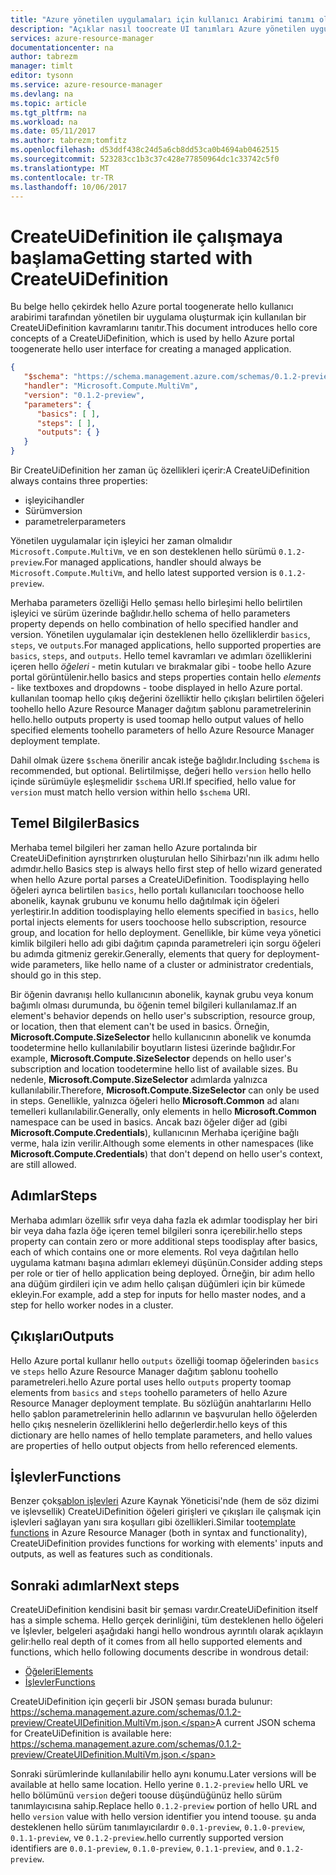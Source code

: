 ```yaml
---
title: "Azure yönetilen uygulamaları için kullanıcı Arabirimi tanımı oluşturma aaaUnderstand | Microsoft Docs"
description: "Açıklar nasıl toocreate UI tanımları Azure yönetilen uygulamalar"
services: azure-resource-manager
documentationcenter: na
author: tabrezm
manager: timlt
editor: tysonn
ms.service: azure-resource-manager
ms.devlang: na
ms.topic: article
ms.tgt_pltfrm: na
ms.workload: na
ms.date: 05/11/2017
ms.author: tabrezm;tomfitz
ms.openlocfilehash: d53ddf438c24d5a6cb8dd53ca0b4694ab0462515
ms.sourcegitcommit: 523283cc1b3c37c428e77850964dc1c33742c5f0
ms.translationtype: MT
ms.contentlocale: tr-TR
ms.lasthandoff: 10/06/2017
---
```

# <a name="getting-started-with-createuidefinition"></a><span data-ttu-id="59f6a-103">CreateUiDefinition ile çalışmaya başlama</span><span class="sxs-lookup"><span data-stu-id="59f6a-103">Getting started with CreateUiDefinition</span></span>
<span data-ttu-id="59f6a-104">Bu belge hello çekirdek hello Azure portal toogenerate hello kullanıcı arabirimi tarafından yönetilen bir uygulama oluşturmak için kullanılan bir CreateUiDefinition kavramlarını tanıtır.</span><span class="sxs-lookup"><span data-stu-id="59f6a-104">This document introduces hello core concepts of a CreateUiDefinition, which is used by hello Azure portal toogenerate hello user interface for creating a managed application.</span></span>

```json
{
   "$schema": "https://schema.management.azure.com/schemas/0.1.2-preview/CreateUIDefinition.MultiVm.json",
   "handler": "Microsoft.Compute.MultiVm",
   "version": "0.1.2-preview",
   "parameters": {
      "basics": [ ],
      "steps": [ ],
      "outputs": { }
   }
}
```

<span data-ttu-id="59f6a-105">Bir CreateUiDefinition her zaman üç özellikleri içerir:</span><span class="sxs-lookup"><span data-stu-id="59f6a-105">A CreateUiDefinition always contains three properties:</span></span> 

* <span data-ttu-id="59f6a-106">işleyici</span><span class="sxs-lookup"><span data-stu-id="59f6a-106">handler</span></span>
* <span data-ttu-id="59f6a-107">Sürüm</span><span class="sxs-lookup"><span data-stu-id="59f6a-107">version</span></span>
* <span data-ttu-id="59f6a-108">parametreler</span><span class="sxs-lookup"><span data-stu-id="59f6a-108">parameters</span></span>

<span data-ttu-id="59f6a-109">Yönetilen uygulamalar için işleyici her zaman olmalıdır `Microsoft.Compute.MultiVm`, ve en son desteklenen hello sürümü `0.1.2-preview`.</span><span class="sxs-lookup"><span data-stu-id="59f6a-109">For managed applications, handler should always be `Microsoft.Compute.MultiVm`, and hello latest supported version is `0.1.2-preview`.</span></span>

<span data-ttu-id="59f6a-110">Merhaba parameters özelliği Hello şeması hello birleşimi hello belirtilen işleyici ve sürüm üzerinde bağlıdır.</span><span class="sxs-lookup"><span data-stu-id="59f6a-110">hello schema of hello parameters property depends on hello combination of hello specified handler and version.</span></span> <span data-ttu-id="59f6a-111">Yönetilen uygulamalar için desteklenen hello özelliklerdir `basics`, `steps`, ve `outputs`.</span><span class="sxs-lookup"><span data-stu-id="59f6a-111">For managed applications, hello supported properties are `basics`, `steps`, and `outputs`.</span></span> <span data-ttu-id="59f6a-112">Hello temel kavramları ve adımları özelliklerini içeren hello _öğeleri_ - metin kutuları ve bırakmalar gibi - toobe hello Azure portal görüntülenir.</span><span class="sxs-lookup"><span data-stu-id="59f6a-112">hello basics and steps properties contain hello _elements_ - like textboxes and dropdowns - toobe displayed in hello Azure portal.</span></span> <span data-ttu-id="59f6a-113">kullanılan toomap hello çıkış değerini özelliktir hello çıkışları belirtilen öğeleri toohello hello Azure Resource Manager dağıtım şablonu parametrelerinin hello.</span><span class="sxs-lookup"><span data-stu-id="59f6a-113">hello outputs property is used toomap hello output values of hello specified elements toohello parameters of hello Azure Resource Manager deployment template.</span></span>

<span data-ttu-id="59f6a-114">Dahil olmak üzere `$schema` önerilir ancak isteğe bağlıdır.</span><span class="sxs-lookup"><span data-stu-id="59f6a-114">Including `$schema` is recommended, but optional.</span></span> <span data-ttu-id="59f6a-115">Belirtilmişse, değeri hello `version` hello hello içinde sürümüyle eşleşmelidir `$schema` URI.</span><span class="sxs-lookup"><span data-stu-id="59f6a-115">If specified, hello value for `version` must match hello version within hello `$schema` URI.</span></span>

## <a name="basics"></a><span data-ttu-id="59f6a-116">Temel Bilgiler</span><span class="sxs-lookup"><span data-stu-id="59f6a-116">Basics</span></span>
<span data-ttu-id="59f6a-117">Merhaba temel bilgileri her zaman hello Azure portalında bir CreateUiDefinition ayrıştırırken oluşturulan hello Sihirbazı'nın ilk adımı hello adımdır.</span><span class="sxs-lookup"><span data-stu-id="59f6a-117">hello Basics step is always hello first step of hello wizard generated when hello Azure portal parses a CreateUiDefinition.</span></span> <span data-ttu-id="59f6a-118">Toodisplaying hello öğeleri ayrıca belirtilen `basics`, hello portalı kullanıcıları toochoose hello abonelik, kaynak grubunu ve konumu hello dağıtılmak için öğeleri yerleştirir.</span><span class="sxs-lookup"><span data-stu-id="59f6a-118">In addition toodisplaying hello elements specified in `basics`, hello portal injects elements for users toochoose hello subscription, resource group, and location for hello deployment.</span></span> <span data-ttu-id="59f6a-119">Genellikle, bir küme veya yönetici kimlik bilgileri hello adı gibi dağıtım çapında parametreleri için sorgu öğeleri bu adımda gitmeniz gerekir.</span><span class="sxs-lookup"><span data-stu-id="59f6a-119">Generally, elements that query for deployment-wide parameters, like hello name of a cluster or administrator credentials, should go in this step.</span></span>

<span data-ttu-id="59f6a-120">Bir öğenin davranışı hello kullanıcının abonelik, kaynak grubu veya konum bağımlı olması durumunda, bu öğenin temel bilgileri kullanılamaz.</span><span class="sxs-lookup"><span data-stu-id="59f6a-120">If an element's behavior depends on hello user's subscription, resource group, or location, then that element can't be used in basics.</span></span> <span data-ttu-id="59f6a-121">Örneğin, **Microsoft.Compute.SizeSelector** hello kullanıcının abonelik ve konumda toodetermine hello kullanılabilir boyutların listesi üzerinde bağlıdır.</span><span class="sxs-lookup"><span data-stu-id="59f6a-121">For example, **Microsoft.Compute.SizeSelector** depends on hello user's subscription and location toodetermine hello list of available sizes.</span></span> <span data-ttu-id="59f6a-122">Bu nedenle, **Microsoft.Compute.SizeSelector** adımlarda yalnızca kullanılabilir.</span><span class="sxs-lookup"><span data-stu-id="59f6a-122">Therefore, **Microsoft.Compute.SizeSelector** can only be used in steps.</span></span> <span data-ttu-id="59f6a-123">Genellikle, yalnızca öğeleri hello **Microsoft.Common** ad alanı temelleri kullanılabilir.</span><span class="sxs-lookup"><span data-stu-id="59f6a-123">Generally, only elements in hello **Microsoft.Common** namespace can be used in basics.</span></span> <span data-ttu-id="59f6a-124">Ancak bazı öğeler diğer ad (gibi **Microsoft.Compute.Credentials**), kullanıcının Merhaba içeriğine bağlı verme, hala izin verilir.</span><span class="sxs-lookup"><span data-stu-id="59f6a-124">Although some elements in other namespaces (like **Microsoft.Compute.Credentials**) that don't depend on hello user's context, are still allowed.</span></span>

## <a name="steps"></a><span data-ttu-id="59f6a-125">Adımlar</span><span class="sxs-lookup"><span data-stu-id="59f6a-125">Steps</span></span>
<span data-ttu-id="59f6a-126">Merhaba adımları özellik sıfır veya daha fazla ek adımlar toodisplay her biri bir veya daha fazla öğe içeren temel bilgileri sonra içerebilir.</span><span class="sxs-lookup"><span data-stu-id="59f6a-126">hello steps property can contain zero or more additional steps toodisplay after basics, each of which contains one or more elements.</span></span> <span data-ttu-id="59f6a-127">Rol veya dağıtılan hello uygulama katmanı başına adımları eklemeyi düşünün.</span><span class="sxs-lookup"><span data-stu-id="59f6a-127">Consider adding steps per role or tier of hello application being deployed.</span></span> <span data-ttu-id="59f6a-128">Örneğin, bir adım hello ana düğüm girdileri için ve adım hello çalışan düğümleri için bir kümede ekleyin.</span><span class="sxs-lookup"><span data-stu-id="59f6a-128">For example, add a step for inputs for hello master nodes, and a step for hello worker nodes in a cluster.</span></span>

## <a name="outputs"></a><span data-ttu-id="59f6a-129">Çıkışları</span><span class="sxs-lookup"><span data-stu-id="59f6a-129">Outputs</span></span>
<span data-ttu-id="59f6a-130">Hello Azure portal kullanır hello `outputs` özelliği toomap öğelerinden `basics` ve `steps` hello Azure Resource Manager dağıtım şablonu toohello parametreleri.</span><span class="sxs-lookup"><span data-stu-id="59f6a-130">hello Azure portal uses hello `outputs` property toomap elements from `basics` and `steps` toohello parameters of hello Azure Resource Manager deployment template.</span></span> <span data-ttu-id="59f6a-131">Bu sözlüğün anahtarlarını Hello hello şablon parametrelerinin hello adlarının ve başvurulan hello öğelerden hello çıkış nesnelerin özelliklerini hello değerlerdir.</span><span class="sxs-lookup"><span data-stu-id="59f6a-131">hello keys of this dictionary are hello names of hello template parameters, and hello values are properties of hello output objects from hello referenced elements.</span></span>

## <a name="functions"></a><span data-ttu-id="59f6a-132">İşlevler</span><span class="sxs-lookup"><span data-stu-id="59f6a-132">Functions</span></span>
<span data-ttu-id="59f6a-133">Benzer çok[şablon işlevleri](resource-group-template-functions.md) Azure Kaynak Yöneticisi'nde (hem de söz dizimi ve işlevsellik) CreateUiDefinition öğeleri girişleri ve çıkışları ile çalışmak için işlevleri sağlayan yanı sıra koşulları gibi özellikleri.</span><span class="sxs-lookup"><span data-stu-id="59f6a-133">Similar too[template functions](resource-group-template-functions.md) in Azure Resource Manager (both in syntax and functionality), CreateUiDefinition provides functions for working with elements' inputs and outputs, as well as features such as conditionals.</span></span>

## <a name="next-steps"></a><span data-ttu-id="59f6a-134">Sonraki adımlar</span><span class="sxs-lookup"><span data-stu-id="59f6a-134">Next steps</span></span>
<span data-ttu-id="59f6a-135">CreateUiDefinition kendisini basit bir şeması vardır.</span><span class="sxs-lookup"><span data-stu-id="59f6a-135">CreateUiDefinition itself has a simple schema.</span></span> <span data-ttu-id="59f6a-136">Hello gerçek derinliğini, tüm desteklenen hello öğeleri ve İşlevler, belgeleri aşağıdaki hangi hello wondrous ayrıntılı olarak açıklayın gelir:</span><span class="sxs-lookup"><span data-stu-id="59f6a-136">hello real depth of it comes from all hello supported elements and functions, which hello following documents describe in wondrous detail:</span></span>

- [<span data-ttu-id="59f6a-137">Öğeleri</span><span class="sxs-lookup"><span data-stu-id="59f6a-137">Elements</span></span>](managed-application-createuidefinition-elements.md)
- [<span data-ttu-id="59f6a-138">İşlevler</span><span class="sxs-lookup"><span data-stu-id="59f6a-138">Functions</span></span>](managed-application-createuidefinition-functions.md)

<span data-ttu-id="59f6a-139">CreateUiDefinition için geçerli bir JSON şeması burada bulunur: https://schema.management.azure.com/schemas/0.1.2-preview/CreateUIDefinition.MultiVm.json.</span><span class="sxs-lookup"><span data-stu-id="59f6a-139">A current JSON schema for CreateUiDefinition is available here: https://schema.management.azure.com/schemas/0.1.2-preview/CreateUIDefinition.MultiVm.json.</span></span> 

<span data-ttu-id="59f6a-140">Sonraki sürümlerinde kullanılabilir hello aynı konumu.</span><span class="sxs-lookup"><span data-stu-id="59f6a-140">Later versions will be available at hello same location.</span></span> <span data-ttu-id="59f6a-141">Hello yerine `0.1.2-preview` hello URL ve hello bölümünü `version` değeri toouse düşündüğünüz hello sürüm tanımlayıcısına sahip.</span><span class="sxs-lookup"><span data-stu-id="59f6a-141">Replace hello `0.1.2-preview` portion of hello URL and hello `version` value with hello version identifier you intend toouse.</span></span> <span data-ttu-id="59f6a-142">şu anda desteklenen hello sürüm tanımlayıcılardır `0.0.1-preview`, `0.1.0-preview`, `0.1.1-preview`, ve `0.1.2-preview`.</span><span class="sxs-lookup"><span data-stu-id="59f6a-142">hello currently supported version identifiers are `0.0.1-preview`, `0.1.0-preview`, `0.1.1-preview`, and `0.1.2-preview`.</span></span>

